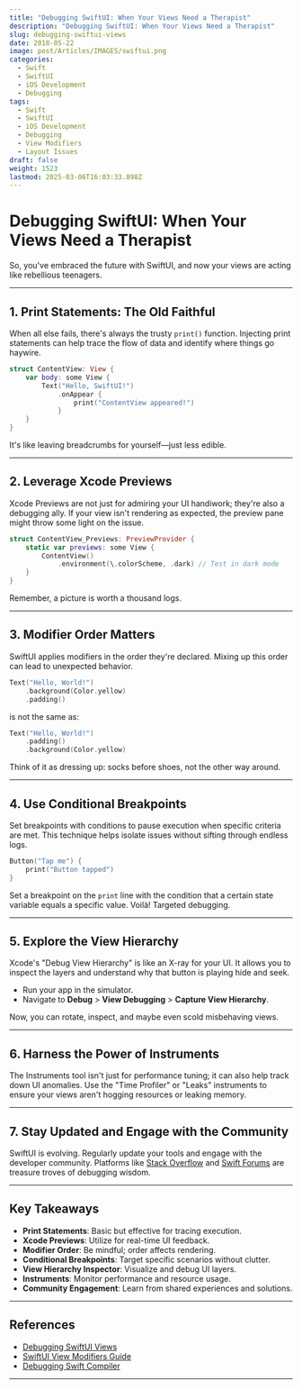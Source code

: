 ```yaml
---
title: "Debugging SwiftUI: When Your Views Need a Therapist"
description: "Debugging SwiftUI: When Your Views Need a Therapist"
slug: debugging-swiftui-views
date: 2018-05-22
image: post/Articles/IMAGES/swiftui.png
categories:
  - Swift
  - SwiftUI
  - iOS Development
  - Debugging
tags:
  - Swift
  - SwiftUI
  - iOS Development
  - Debugging
  - View Modifiers
  - Layout Issues
draft: false
weight: 1523
lastmod: 2025-03-06T16:03:33.898Z
---
```

# Debugging SwiftUI: When Your Views Need a Therapist

So, you've embraced the future with SwiftUI, and now your views are acting like rebellious teenagers.

<!-- Fear not! Let's dive into some practical strategies to get them back in line. -->

***

## 1. **Print Statements: The Old Faithful**

When all else fails, there's always the trusty `print()` function. Injecting print statements can help trace the flow of data and identify where things go haywire.

```swift
struct ContentView: View {
    var body: some View {
        Text("Hello, SwiftUI!")
            .onAppear {
                print("ContentView appeared!")
            }
    }
}
```

It's like leaving breadcrumbs for yourself—just less edible.

***

## 2. **Leverage Xcode Previews**

Xcode Previews are not just for admiring your UI handiwork; they're also a debugging ally. If your view isn't rendering as expected, the preview pane might throw some light on the issue.

```swift
struct ContentView_Previews: PreviewProvider {
    static var previews: some View {
        ContentView()
            .environment(\.colorScheme, .dark) // Test in dark mode
    }
}
```

Remember, a picture is worth a thousand logs.

***

## 3. **Modifier Order Matters**

SwiftUI applies modifiers in the order they're declared. Mixing up this order can lead to unexpected behavior.

```swift
Text("Hello, World!")
    .background(Color.yellow)
    .padding()
```

is not the same as:

```swift
Text("Hello, World!")
    .padding()
    .background(Color.yellow)
```

Think of it as dressing up: socks before shoes, not the other way around.

***

## 4. **Use Conditional Breakpoints**

Set breakpoints with conditions to pause execution when specific criteria are met. This technique helps isolate issues without sifting through endless logs.

```swift
Button("Tap me") {
    print("Button tapped")
}
```

Set a breakpoint on the `print` line with the condition that a certain state variable equals a specific value. Voilà! Targeted debugging.

***

## 5. **Explore the View Hierarchy**

Xcode's "Debug View Hierarchy" is like an X-ray for your UI. It allows you to inspect the layers and understand why that button is playing hide and seek.

* Run your app in the simulator.
* Navigate to **Debug** > **View Debugging** > **Capture View Hierarchy**.

Now, you can rotate, inspect, and maybe even scold misbehaving views.

***

## 6. **Harness the Power of Instruments**

The Instruments tool isn't just for performance tuning; it can also help track down UI anomalies. Use the "Time Profiler" or "Leaks" instruments to ensure your views aren't hogging resources or leaking memory.

***

## 7. **Stay Updated and Engage with the Community**

SwiftUI is evolving. Regularly update your tools and engage with the developer community. Platforms like [Stack Overflow](https://stackoverflow.com/questions/tagged/swiftui) and [Swift Forums](https://forums.swift.org/) are treasure troves of debugging wisdom.

***

## Key Takeaways

* **Print Statements**: Basic but effective for tracing execution.
* **Xcode Previews**: Utilize for real-time UI feedback.
* **Modifier Order**: Be mindful; order affects rendering.
* **Conditional Breakpoints**: Target specific scenarios without clutter.
* **View Hierarchy Inspector**: Visualize and debug UI layers.
* **Instruments**: Monitor performance and resource usage.
* **Community Engagement**: Learn from shared experiences and solutions.

***

## References

* [Debugging SwiftUI Views](https://medium.com/@ichbinArash/debugging-swiftui-views-0e3d6b3d4d5f)
* [SwiftUI View Modifiers Guide](https://medium.com/geekculture/swiftui-view-modifiers-32ed47bef484)
* [Debugging Swift Compiler](https://medium.com/@kitasuke/debugging-swift-compiler-d73724e5cc11)

***
